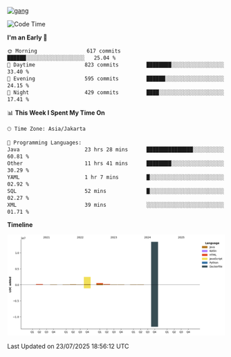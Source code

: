 <!-- [<img src='https://dev.karakun.com/assets/posts/2018-09-16-jc-java-article/3duke_suspects.jpg' alt='java'>](https://github.com/yeahbutstill) -->
[<img src='https://asset-2.tstatic.net/tribunnewswiki/foto/bank/images/Mozart.jpg' alt='gang'>](https://github.com/yeahbutstill)

<!--START_SECTION:waka-->
![Code Time](http://img.shields.io/badge/Code%20Time-3%2C493%20hrs%201%20min-blue)

**I'm an Early 🐤** 

```text
🌞 Morning                617 commits         ██████░░░░░░░░░░░░░░░░░░░   25.04 % 
🌆 Daytime                823 commits         ████████░░░░░░░░░░░░░░░░░   33.40 % 
🌃 Evening                595 commits         ██████░░░░░░░░░░░░░░░░░░░   24.15 % 
🌙 Night                  429 commits         ████░░░░░░░░░░░░░░░░░░░░░   17.41 % 
```


📊 **This Week I Spent My Time On** 

```text
🕑︎ Time Zone: Asia/Jakarta

💬 Programming Languages: 
Java                     23 hrs 28 mins      ███████████████░░░░░░░░░░   60.81 % 
Other                    11 hrs 41 mins      ████████░░░░░░░░░░░░░░░░░   30.29 % 
YAML                     1 hr 7 mins         █░░░░░░░░░░░░░░░░░░░░░░░░   02.92 % 
SQL                      52 mins             █░░░░░░░░░░░░░░░░░░░░░░░░   02.27 % 
XML                      39 mins             ░░░░░░░░░░░░░░░░░░░░░░░░░   01.71 % 
```

**Timeline**

![Lines of Code chart](https://raw.githubusercontent.com/yeahbutstill/yeahbutstill/main/assets/bar_graph.png)


 Last Updated on 23/07/2025 18:56:12 UTC
<!--END_SECTION:waka-->
